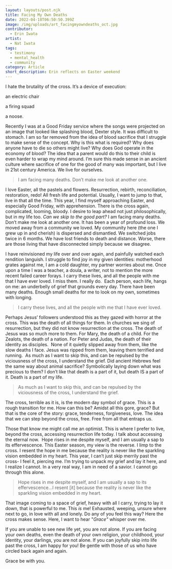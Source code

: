 ```yaml
---
layout: layouts/post.njk
title: Facing My Own Deaths
date: 2022-04-18T06:50:50.399Z
image: /img/uploads/art_facingmyowndeaths_oct.jpg
contributor:
  - Erin Iwata
artist:
  - Nat Iwata
tags:
  - testimony
  - mental_health
  - community
category: Article
short_description: Erin reflects on Easter weekend
---
```

I hate the brutality of the cross. It’s a device of execution: 

an electric chair

a firing squad

a noose. 

Recently I was at a Good Friday service where the songs were projected on an image that looked like splashing blood, Dexter style. It was difficult to stomach. I am so far removed from the idea of blood sacrifice that I struggle to make sense of the concept. Why is this what is required? Why does anyone have to die so others might live? Why does God operate in the economy of blood? The idea that a parent would do this to their child is even harder to wrap my mind around. I’m sure this made sense in an ancient culture where sacrifice of one for the good of many was important, but I live in 21st century America. We live for ourselves. 

> I am facing many deaths. Don’t make me look at another one. 

I love Easter, all the pastels and flowers. Resurrection, rebirth, reconciliation, restoration, redo! All fresh life and potential. Usually, I want to jump to that, live in that all the time. This year, I find myself approaching Easter, and especially Good Friday, with apprehension. There is the cross again, complicated, looming, bloody. I desire to leap ahead not just philosophically, but in my life too. *Can we skip to the good part?* I am facing many deaths. Don’t make me look at another one. It has been a year of profound loss. We moved away from a community we loved. My community here (the one I grew up in and cherish) is dispersed and dismantled. We switched jobs twice in 6 months. We have lost friends to death and distance. Worse, there are those living that have disconnected simply because we disagree. 



I have reinvisioned my life over and over again, and painfully watched each rendition languish. I struggle to find joy in my given identities: motherhood grates against me, I am a cold daughter, my partner worries about me. Once upon a time I was a teacher, a doula, a writer, not to mention the more recent failed career forays. I carry these lives, and all the people with me that I have ever loved. I miss them. I really do.  Each person, each life, hangs on me: an underbelly of grief that grounds every day. There have been many deaths. Enough small deaths for me to look on my own, sometimes with longing. 

>  I carry these lives, and all the people with me that I have ever loved.

Perhaps Jesus’ followers understood this as they gazed with horror at the cross. This was the death of all things for them. In churches we sing of resurrection, but they did not know resurrection at the cross. The death of Jesus was so much more to them. For Mary, the death of a child. For the Zealots, the death of a nation. For Peter and Judas, the death of their identity as disciples.  None of it quietly slipped away from them, like the slow deaths I face. Jesus was ripped from them, leaving them terrified and running.  As much as I want to skip this, and can be repulsed by the viciousness of the cross, I understand the grief. Did ancient Hebrews feel the same way about animal sacrifice? Symbolically laying down what was precious to them? I don’t like that death is a part of it, but death IS a part of it. Death is a part of my life. 

> As much as I want to skip this, and can be repulsed by the viciousness of the cross, I understand the grief.

The cross, terrible as it is, is the modern day symbol of grace. This is a rough transition for me. How can this be? Amidst all this gore, grace? But that is the core of the story: grace, tenderness, forgiveness, love. The idea that we can step beyond the cross, free. Free from all that entraps us. 



Those that know me might call me an optimist. This is where I prefer to live, beyond the cross, accessing resurrection life today. I talk about accessing the eternal now.  Hope rises in me despite myself, and I am usually a sap to its effervescence. This Easter season, my view is the reverse. I limp to the cross. I resent the hope in me because the reality is never like the sparkling vision embedded in my heart. This year, I can’t just skip merrily past the cross- I feel it, piercing me. I’m trying to unpack my grief and lay it here, and I realize I cannot. In a very real way, I am in need of a savior. I cannot go through this alone. 

> Hope rises in me despite myself, and I am usually a sap to its effervescence...I resent \[it] because the reality is never like the sparkling vision embedded in my heart. 

That image coming to a space of grief, heavy with all I carry, trying to lay it down, that is powerful to me. This *is* me! Exhausted, weeping, unsure where next to go, in love with all and lonely. Do any of you feel this way? Here the cross makes sense. Here, I want to hear "*Grace"* whisper over me. 



If you are unable to see new life yet, you are not alone. If you are facing your own deaths, even the death of your own religion, your childhood, your identity, your darlings, you are not alone. If you can joyfully skip into life past the cross, I am happy for you! Be gentle with those of us who have circled back again and again. 



Grace be with you.